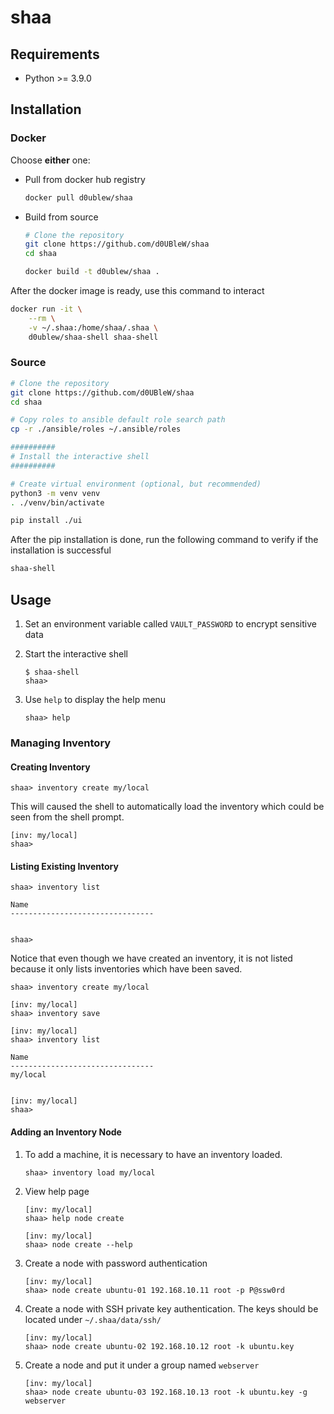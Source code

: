 # shaa

## Requirements

- Python >= 3.9.0

## Installation

### Docker

Choose **either** one:

- Pull from docker hub registry

    ```sh
    docker pull d0ublew/shaa
    ```

- Build from source

    ```sh
    # Clone the repository
    git clone https://github.com/d0UBleW/shaa
    cd shaa

    docker build -t d0ublew/shaa .
    ```

After the docker image is ready, use this command to interact

```sh
docker run -it \
    --rm \
    -v ~/.shaa:/home/shaa/.shaa \
    d0ublew/shaa-shell shaa-shell
```

### Source

```sh
# Clone the repository
git clone https://github.com/d0UBleW/shaa
cd shaa

# Copy roles to ansible default role search path
cp -r ./ansible/roles ~/.ansible/roles

##########
# Install the interactive shell
##########

# Create virtual environment (optional, but recommended)
python3 -m venv venv
. ./venv/bin/activate

pip install ./ui
```

After the pip installation is done, run the following command to verify if the installation is successful

```sh
shaa-shell
```

## Usage

1. Set an environment variable called `VAULT_PASSWORD` to encrypt sensitive data

2. Start the interactive shell

    ```console
    $ shaa-shell
    shaa>
    ```

3. Use `help` to display the help menu

    ```console
    shaa> help
    ```

### Managing Inventory

#### Creating Inventory

```console
shaa> inventory create my/local
```

This will caused the shell to automatically load the inventory which could be seen from the shell prompt.

```console
[inv: my/local]
shaa>
```

#### Listing Existing Inventory

```console
shaa> inventory list

Name
--------------------------------


shaa>
```

Notice that even though we have created an inventory, it is not listed because it only lists inventories which have been saved.

```console
shaa> inventory create my/local

[inv: my/local]
shaa> inventory save

[inv: my/local]
shaa> inventory list

Name
--------------------------------
my/local


[inv: my/local]
shaa>
```

#### Adding an Inventory Node

1. To add a machine, it is necessary to have an inventory loaded.

    ```console
    shaa> inventory load my/local
    ```

2. View help page

    ```console
    [inv: my/local]
    shaa> help node create

    [inv: my/local]
    shaa> node create --help
    ```

3. Create a node with password authentication

    ```console
    [inv: my/local]
    shaa> node create ubuntu-01 192.168.10.11 root -p P@ssw0rd
    ```

4. Create a node with SSH private key authentication. The keys should be located under `~/.shaa/data/ssh/`

    ```console
    [inv: my/local]
    shaa> node create ubuntu-02 192.168.10.12 root -k ubuntu.key
    ```

5. Create a node and put it under a group named `webserver`

    ```console
    [inv: my/local]
    shaa> node create ubuntu-03 192.168.10.13 root -k ubuntu.key -g webserver
    ```
